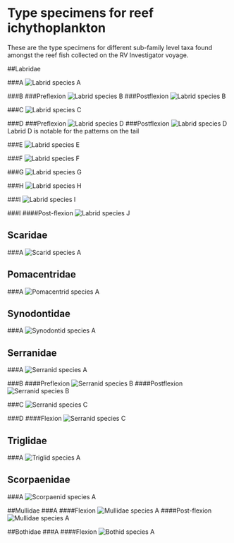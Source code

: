 # Type specimens for reef ichythoplankton

These are the type specimens for different sub-family level taxa found amongst the reef fish collected on the RV Investigator voyage. 

##Labridae

###A
![Labrid species A](../figs/type_specimens/labrid_A.png "Labrid A")

###B
###Preflexion
![Labrid species B](../figs/type_specimens/labrid_b_pre.jpg "Labrid B Preflexion")
###Postflexion
![Labrid species B](../figs/type_specimens/labrid_b_pos.png "Labrid B Postflexion")

###C
![Labrid species C](../figs/type_specimens/labrid_C.png "Labrid C")

###D
###Preflexion
![Labrid species D](../figs/type_specimens/labrid_d_pre.jpg "Labrid D Preflexion")
###Postflexion
![Labrid species D](../figs/type_specimens/labrid_d_pos.png "Labrid D Postflexion")
Labrid D is notable for the patterns on the tail

###E
![Labrid species E](../figs/type_specimens/labrid_E.png "Labrid E")  

###F
![Labrid species F](../figs/type_specimens/labrid_f_pre.jpg "Labrid F Preflexion")  

###G
![Labrid species G](../figs/type_specimens/labrid_G.png "Labrid G")

###H
![Labrid species H](../figs/type_specimens/labrid_H.png "Labrid H")

###I
![Labrid species I](../figs/type_specimens/labrid_I.png "Labrid I")

###I
####Post-flexion
![Labrid species J](../figs/type_specimens/labrid_J_pos.png "Labrid J")

## Scaridae

###A
![Scarid species A](../figs/type_specimens/scarid_a.jpg "Scarid A")

## Pomacentridae

###A
![Pomacentrid species A](../figs/type_specimens/pomacentrid_a.jpg "Pomacentrid A")

## Synodontidae

###A
![Synodontid species A](../figs/type_specimens/synodontid_a.png "Synodontid A")

## Serranidae

###A
![Serranid species A](../figs/type_specimens/serranid_a.jpg "Serranid A")

###B
####Preflexion
![Serranid species B](../figs/type_specimens/serranid_b_pre.jpg "Serranid B Preflexion")
####Postflexion
![Serranid species B](../figs/type_specimens/serranid_b_pos.jpg "Serranid B Postflexion")

###C
![Serranid species C](../figs/type_specimens/serranid_c.png "Serranid C")

###D
####Flexion
![Serranid species C](../figs/type_specimens/serranid_d_fle.jpg "Serranid D")


## Triglidae

###A
![Triglid species A](../figs/type_specimens/triglid_a.jpg "Triglid A")

## Scorpaenidae

###A
![Scorpaenid species A](../figs/type_specimens/scorpaenid_a.jpg "Scorpaenid A")

##Mullidae
###A
####Flexion
![Mullidae species A](../figs/type_specimens/mullid_a_fle.jpg "Mullidae A Flexion")
####Post-flexion
![Mullidae species A](../figs/type_specimens/mullid_a_pos.jpg "Mullidae A Post-flexion")

##Bothidae
###A
####Flexion
![Bothid species A](../figs/type_specimens/bothid_a_fle.jpg "Bothid A")


